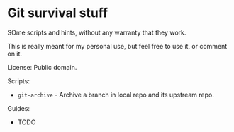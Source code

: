 Git survival stuff
==================

SOme scripts and hints, without any warranty that they work.

This is really meant for my personal use, but feel free to use it,
or comment on it.

License: Public domain.

Scripts:

* `git-archive` - Archive a branch in local repo and its upstream repo.

Guides:

* TODO
